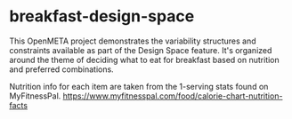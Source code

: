 # breakfast-design-space
This OpenMETA project demonstrates the variability structures and constraints available as part of the Design Space feature. It's organized around the theme of deciding what to eat for breakfast based on nutrition and preferred combinations.

Nutrition info for each item are taken from the 1-serving stats found on MyFitnessPal.
https://www.myfitnesspal.com/food/calorie-chart-nutrition-facts

